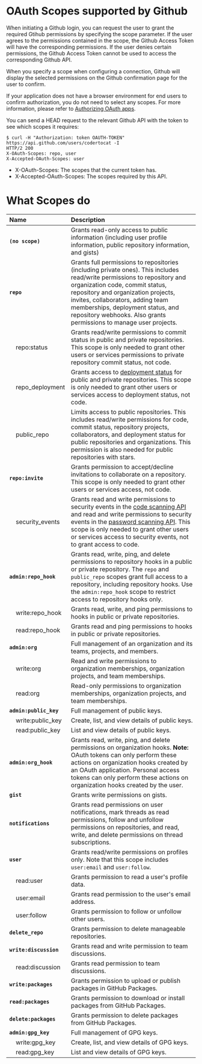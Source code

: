 # OAuth Scopes supported by Github

<LastUpdated/>

When initiating a Github login, you can request the user to grant the required Gtihub permissions by specifying the scope parameter. If the user agrees to the permissions contained in the scope, the Github Access Token will have the corresponding permissions. If the user denies certain permissions, the Github Access Token cannot be used to access the corresponding Github API.

When you specify a scope when configuring a connection, Github will display the selected permissions on the Github confirmation page for the user to confirm.

If your application does not have a browser environment for end users to confirm authorization, you do not need to select any scopes. For more information, please refer to [Authorizing OAuth apps](https://docs.github.com/en/developers/apps/authorizing-oauth-apps#device-flow).

You can send a HEAD request to the relevant Github API with the token to see which scopes it requires:

```shell
$ curl -H "Authorization: token OAUTH-TOKEN" https://api.github.com/users/codertocat -I
HTTP/2 200
X-OAuth-Scopes: repo, user
X-Accepted-OAuth-Scopes: user
```

- X-OAuth-Scopes: The scopes that the current token has.
- X-Accepted-OAuth-Scopes: The scopes required by this API.

# What Scopes do

| Name                                     | Description                                                                                                                                                                                                                                                                                                                                                                                              |
| :--------------------------------------- | :------------------------------------------------------------------------------------------------------------------------------------------------------------------------------------------------------------------------------------------------------------------------------------------------------------------------------------------------------------------------------------------------------- |
| **`(no scope)`**                         | Grants read-only access to public information (including user profile information, public repository information, and gists)                                                                                                                                                                                                                                                                             |
| **`repo`**                               | Grants full permissions to repositories (including private ones). This includes read/write permissions to repository and organization code, commit status, repository and organization projects, invites, collaborators, adding team memberships, deployment status, and repository webhooks. Also grants permissions to manage user projects.                                                           |
| &nbsp;&nbsp;&nbsp;&nbsp;repo:status      | Grants read/write permissions to commit status in public and private repositories. This scope is only needed to grant other users or services permissions to private repository commit status, not code.                                                                                                                                                                                                 |
| &nbsp;&nbsp;&nbsp;&nbsp;repo_deployment  | Grants access to [deployment status](https://docs.github.com/cn/rest/reference/repos#deployments) for public and private repositories. This scope is only needed to grant other users or services access to deployment status, not code.                                                                                                                                                                 |
| &nbsp;&nbsp;&nbsp;&nbsp;public_repo      | Limits access to public repositories. This includes read/write permissions for code, commit status, repository projects, collaborators, and deployment status for public repositories and organizations. This permission is also needed for public repositories with stars.                                                                                                                              |
| **`repo:invite`**                        | Grants permission to accept/decline invitations to collaborate on a repository. This scope is only needed to grant other users or services access, not code.                                                                                                                                                                                                                                             |
| &nbsp;&nbsp;&nbsp;&nbsp;security_events  | Grants read and write permissions to security events in the [code scanning API](https://docs.github.com/cn/rest/reference/code-scanning) and read and write permissions to security events in the [password scanning API](https://docs.github.com/cn/rest/reference/secret-scanning). This scope is only needed to grant other users or services access to security events, not to grant access to code. |
| **`admin:repo_hook`**                    | Grants read, write, ping, and delete permissions to repository hooks in a public or private repository. The `repo` and `public_repo` scopes grant full access to a repository, including repository hooks. Use the `admin:repo_hook` scope to restrict access to repository hooks only.                                                                                                                  |
| &nbsp;&nbsp;&nbsp;&nbsp;write:repo_hook  | Grants read, write, and ping permissions to hooks in public or private repositories.                                                                                                                                                                                                                                                                                                                     |
| &nbsp;&nbsp;&nbsp;&nbsp;read:repo_hook   | Grants read and ping permissions to hooks in public or private repositories.                                                                                                                                                                                                                                                                                                                             |
| **`admin:org`**                          | Full management of an organization and its teams, projects, and members.                                                                                                                                                                                                                                                                                                                                 |
| &nbsp;&nbsp;&nbsp;&nbsp;write:org        | Read and write permissions to organization memberships, organization projects, and team memberships.                                                                                                                                                                                                                                                                                                     |
| &nbsp;&nbsp;&nbsp;&nbsp;read:org         | Read-only permissions to organization memberships, organization projects, and team memberships.                                                                                                                                                                                                                                                                                                          |
| **`admin:public_key`**                   | Full management of public keys.                                                                                                                                                                                                                                                                                                                                                                          |
| &nbsp;&nbsp;&nbsp;&nbsp;write:public_key | Create, list, and view details of public keys.                                                                                                                                                                                                                                                                                                                                                           |
| &nbsp;&nbsp;&nbsp;&nbsp;read:public_key  | List and view details of public keys.                                                                                                                                                                                                                                                                                                                                                                    |
| **`admin:org_hook`**                     | Grants read, write, ping, and delete permissions on organization hooks. **Note:** OAuth tokens can only perform these actions on organization hooks created by an OAuth application. Personal access tokens can only perform these actions on organization hooks created by the user.                                                                                                                    |
| **`gist`**                               | Grants write permissions on gists.                                                                                                                                                                                                                                                                                                                                                                       |
| **`notifications`**                      | Grants read permissions on user notifications, mark threads as read permissions, follow and unfollow permissions on repositories, and read, write, and delete permissions on thread subscriptions.                                                                                                                                                                                                       |
| **`user`**                               | Grants read/write permissions on profiles only. Note that this scope includes `user:email` and `user:follow`.                                                                                                                                                                                                                                                                                            |
| &nbsp;&nbsp;&nbsp;&nbsp;read:user        | Grants permission to read a user's profile data.                                                                                                                                                                                                                                                                                                                                                         |
| &nbsp;&nbsp;&nbsp;&nbsp;user:email       | Grants read permission to the user's email address.                                                                                                                                                                                                                                                                                                                                                      |
| &nbsp;&nbsp;&nbsp;&nbsp;user:follow      | Grants permission to follow or unfollow other users.                                                                                                                                                                                                                                                                                                                                                     |
| **`delete_repo`**                        | Grants permission to delete manageable repositories.                                                                                                                                                                                                                                                                                                                                                     |
| **`write:discussion`**                   | Grants read and write permission to team discussions.                                                                                                                                                                                                                                                                                                                                                    |
| &nbsp;&nbsp;&nbsp;&nbsp;read:discussion  | Grants read permission to team discussions.                                                                                                                                                                                                                                                                                                                                                              |
| **`write:packages`**                     | Grants permission to upload or publish packages in GitHub Packages.                                                                                                                                                                                                                                                                                                                                      |
| **`read:packages`**                      | Grants permission to download or install packages from GitHub Packages.                                                                                                                                                                                                                                                                                                                                  |
| **`delete:packages`**                    | Grants permission to delete packages from GitHub Packages.                                                                                                                                                                                                                                                                                                                                               |
| **`admin:gpg_key`**                      | Full management of GPG keys.                                                                                                                                                                                                                                                                                                                                                                             |
| &nbsp;&nbsp;&nbsp;&nbsp;write:gpg_key    | Create, list, and view details of GPG keys.                                                                                                                                                                                                                                                                                                                                                              |
| &nbsp;&nbsp;&nbsp;&nbsp;read:gpg_key     | List and view details of GPG keys.                                                                                                                                                                                                                                                                                                                                                                       |
